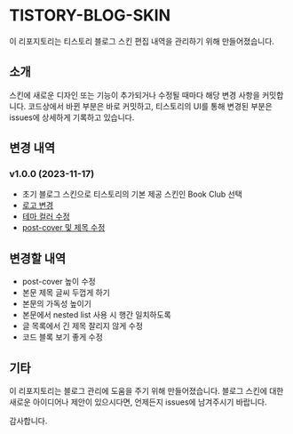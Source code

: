 # TISTORY-BLOG-SKIN

이 리포지토리는 티스토리 블로그 스킨 편집 내역을 관리하기 위해 만들어졌습니다.

## 소개

스킨에 새로운 디자인 또는 기능이 추가되거나 수정될 때마다 해당 변경 사항을 커밋합니다. 코드상에서 바뀐 부분은 바로 커밋하고, 티스토리의 UI를 통해 변경된 부분은 issues에 상세하게 기록하고 있습니다. 

## 변경 내역

### v1.0.0 (2023-11-17)

- 초기 블로그 스킨으로 티스토리의 기본 제공 스킨인 Book Club 선택
- [로고 변경](https://github.com/mjkweon17/Tistory-Blog-Skin/issues/1)
- [테마 컬러 수정](https://github.com/mjkweon17/Tistory-Blog-Skin/issues/3)
- [post-cover 및 제목 수정](https://github.com/mjkweon17/Tistory-Blog-Skin/issues/4)


## 변경할 내역
- post-cover 높이 수정
- 본문 제목 글씨 두껍게 하기
- 본문의 가독성 높이기
- 본문에서 nested list 사용 시 행간 일치하도록
- 글 목록에서 긴 제목 잘리지 않게 수정
- 코드 블록 보기 좋게 수정

## 기타

이 리포지토리는 블로그 관리에 도움을 주기 위해 만들어졌습니다. 블로그 스킨에 대한 새로운 아이디어나 제안이 있으시다면, 언제든지 issues에 남겨주시기 바랍니다.

감사합니다.
